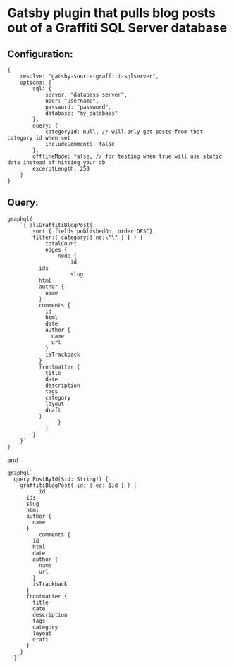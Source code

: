 # Gatsby plugin that pulls blog posts out of a Graffiti SQL Server database

## Configuration:

    {
    	resolve: "gatsby-source-graffiti-sqlserver",
      	options: {
      		sql: {
      			server: "databass server",
      			user: "username",
      			password: "password",
      			database: "my_databass"
      		},
      		query: {
      			categoryId: null, // will only get posts from that category id when set
      			includeComments: false
      		},
      		offlineMode: false, // for testing when true will use static data instead of hitting your db
      		excerptLength: 250
      	}
    }

## Query:

    graphql(
    	`{ allGraffitiBlogPost(
    		sort:{ fields:publishedOn, order:DESC},
    		filter:{ category:{ ne:\"\" } } ) {
    			totalCount
    			edges {
    				node {
    					id
              ids
    					slug
              html
              author {
                name
              }
              comments {
                id
                html
                date
                author {
                  name
                  url
                }
                isTrackback
              }
              frontmatter {
                title
                date
                description
                tags
                category
                layout
                draft
              }
    				}
    			}
    		}
    	}`
    )

and

    graphql`
      query PostById($id: String!) {
        graffitiBlogPost( id: { eq: $id } ) {
    		  id
          ids
          slug
          html
          author {
            name
          }
    		  comments {
            id
            html
            date
            author {
              name
              url
            }
            isTrackback
          }
          frontmatter {
            title
            date
            description
            tags
            category
            layout
            draft
          }
        }
      }`

